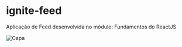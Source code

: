 # ignite-feed
Aplicação de Feed desenvolvida no módulo: Fundamentos do ReactJS

![Capa](https://user-images.githubusercontent.com/62766151/183266742-6a460dc9-3203-4705-b522-191cc66edfcc.png)
